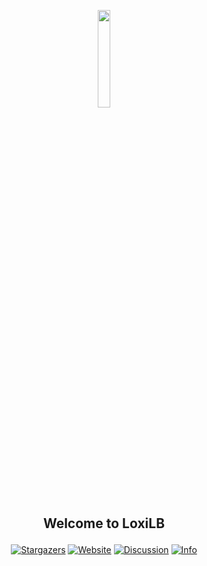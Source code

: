 
<p align="center" width="30%">
    <img width="20%" src="https://github.com/loxilb-io/loxilbdocs/blob/main/docs/photos/loxilb-logo.png">
</p>

## <p align="center">Welcome to LoxiLB

<div align="center">

[![Stargazers][stars-shield]][stars-url]
[![Website][website-shield]][website-url]
[![Discussion][discussion-shield]][discussion-url]
[![Info][docs-shield]][docs-url]

</div>


[stars-shield]: https://img.shields.io/github/stars/loxilb-io/loxilb??style=for-the-badge&logo=appveyor
[stars-url]: https://github.com/loxilb-io/loxilb/stargazers
[website-shield]: https://img.shields.io/static/v1?label=www&message=loxilb.io&color=blue?style=for-the-badge&logo=appveyor
[website-url]:  https://www.loxilb.io
[discussion-shield]: https://img.shields.io/static/v1?label=forum&message=discussions&color=blue?style=for-the-badge&logo=appveyor
[discussion-url]: https://github.com/loxilb-io/loxilb/discussions
[docs-shield]: https://img.shields.io/badge/info-docs-blue??style=for-the-badge&logo=appveyor
[docs-url]: https://github.com/loxilb-io/loxilbdocs
